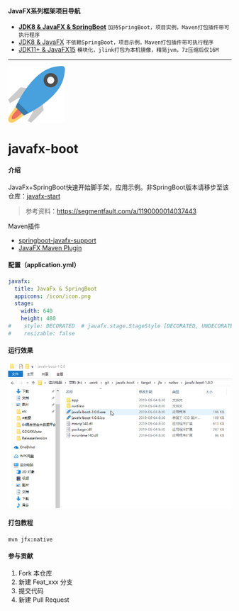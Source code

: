 #### JavaFX系列框架项目导航
- **[JDK8 & JavaFX & SpringBoot](https://gitee.com/westinyang/javafx-boot)** `加持SpringBoot，项目实例，Maven打包插件带可执行程序`
- [JDK8 & JavaFX](https://gitee.com/westinyang/javafx-start) `不依赖SpringBoot，项目示例，Maven打包插件带可执行程序`
- [JDK11+ & JavaFX15](https://gitee.com/westinyang/javafx-jdk11-start) `模块化，jlink打包为本机镜像，精简jvm，7z压缩后仅16M`

---

![LOGO](./src/main/resources/icon/icon.png)

# javafx-boot

#### 介绍
JavaFx+SpringBoot快速开始脚手架，应用示例。非SpringBoot版本请移步至该仓库：[javafx-start](https://gitee.com/westinyang/javafx-start)

> 参考资料：https://segmentfault.com/a/1190000014037443

Maven插件
- [springboot-javafx-support](https://github.com/roskenet/springboot-javafx-support)
- [JavaFX Maven Plugin](https://github.com/javafx-maven-plugin/javafx-maven-plugin)

#### 配置（application.yml）

```yaml
javafx:
  title: JavaFx & SpringBoot
  appicons: /icon/icon.png
  stage:
    width: 640
    height: 480
#    style: DECORATED  # javafx.stage.StageStyle [DECORATED, UNDECORATED, TRANSPARENT, UTILITY, UNIFIED]
#    resizable: false
```

#### 运行效果

![截图](./screenshot/03.gif)

#### 打包教程

`mvn jfx:native`

#### 参与贡献

1. Fork 本仓库
2. 新建 Feat_xxx 分支
3. 提交代码
4. 新建 Pull Request
